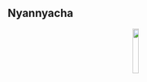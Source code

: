 ## Nyannyacha
<p align="center">  
<img src="https://media.tenor.com/images/910246ed2ab6f2bd1f46befc14128497/tenor.gif" width="15%">
</p>
